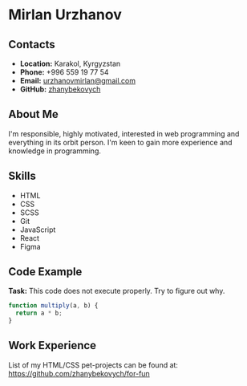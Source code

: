 # **Mirlan Urzhanov**

## **Contacts**

- **Location:** Karakol, Kyrgyzstan
- **Phone:** +996 559 19 77 54
- **Email:** urzhanovmirlan@gmail.com
- **GitHub:** [zhanybekovych](https://github.com/zhanybekovych)

## **About Me**

I'm responsible, highly motivated, interested in web programming and everything in its orbit person. I'm keen to gain more experience and knowledge in programming.

## **Skills**

- HTML
- CSS
- SCSS
- Git
- JavaScript
- React
- Figma

## **Code Example**

**Task:** This code does not execute properly. Try to figure out why.

```javascript
function multiply(a, b) {
  return a * b;
}
```

## **Work Experience**

List of my HTML/CSS pet-projects can be found at:
<https://github.com/zhanybekovych/for-fun>
